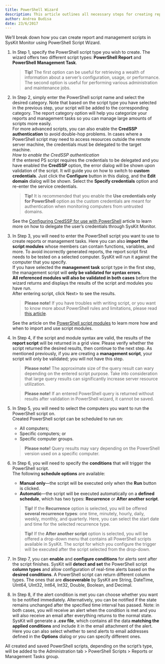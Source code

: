 ```yaml
---
title: PowerShell Wizard
description: This article outlines all necessary steps for creating report or management scripts and the successful administration of your Windows environments.
author: Andrea Budisa
date: 23/6/2017
---
```

We’ll break down how you can create report and management scripts in SysKit Monitor using PowerShell Script Wizard.

1. In Step 1, specify the PowerShell script type you wish to create. The wizard offers two different script types: __PowerShell Report__ and __PowerShell Management Task__.
   > __Tip!__ The first option can be useful for retrieving a wealth of information about a server’s configuration, usage, or performance. The second option is useful for performing various administration and maintenance jobs.

2. In Step 2, simply enter the PowerShell script name and select the desired category. Note that based on the script type you have selected in the previous step, your script will be added to the corresponding category. The report category option will help you categorize your reports and management tasks so you can manage large amounts of scripts more easily.  
For more advanced scripts, you can also enable the __CredSSP authentication__ to avoid double-hop problems. In cases where a PowerShell script may need to access resources outside the remote server machine, the credentials must be delegated to the target machine.  
_How to enable the CredSSP authentication_  
If the entered PS script requires the credentials to be delegated and you have enabled the __CredSSP__ option, the error dialog will be shown upon validation of the script. It will guide you on how to switch to __custom credentials__. Just click the __Configure__ button in this dialog, and the __Edit domain__ dialog will be shown. Select the __Specify credentials__ option and re-enter the service credentials.
   > __Tip!__ It is recommended that you enable the __Use credentials only for PowerShell__ option as the custom credentials are meant for authentication when monitoring computers from untrusted domains.

   See the [Configuring CredSSP for use with PowerShell](#internal/troubleshooting/credssp-for-use-with-powershell) article to learn more on how to delegate the user’s credentials through SysKit Monitor.

3. In Step 3, you will need to enter the PowerShell script you want to use to create reports or management tasks. Here you can also __import the script modules__ whose members can contain functions, variables, and more. To avoid incorrectly generated reports, the report script first needs to be tested on a selected computer. SysKit will run it against the computer that you specify.  
If you have selected the __management task__ script type in the first step, the management script will __only be validated for syntax errors__.  
__All referenced modules will also be validated in both cases__ before the wizard returns and displays the results of the script and modules you have run.  
After entering script, click Next> to see the results.
   > __Please note!__ If you have troubles with writing script, or you want to know more about PowerShell rules and limitations, please read [this article](https://technet.microsoft.com/en-us/library/bb978526.aspx).  

   See the article on the [PowerShell script modules](#internal/how-to/powershell-scripts/import-and-use-ps-script-modules) to learn more how and when to import and use script modules.

4. In Step 4, if the script and module syntax are valid, the results of the __report script__ will be returned in a grid view. Please verify whether the script returned the desired results, then continue to the next step. As mentioned previously, if you are creating a __management script__, your script will only be validated; you will not have this step.
   > __Please note!__ The approximate size of the query result can wary depending on the entered script purpose. Take into consideration that large query results can significantly increase server resource utilization.

   > __Please note!__ If an entered PowerShell query is returned without results after validation in PowerShell wizard, it cannot be saved.

5. In Step 5, you will need to select the computers you want to run the PowerShell script on.  
Created PowerShell script can be scheduled to run on:
   + All computers;
   + Specific computers; or
   + Specific computer groups.

   > __Please note!__ Query results may vary depending on the PowerShell version used on a specific computer.

6. In Step 6, you will need to specify the __conditions__ that will trigger the PowerShell script.  
The following __schedule options__ are available:
   + __Manual only__—the script will be executed only when the __Run__ button is clicked.
   + __Automatic__—the script will be executed automatically on a __defined schedule__, which has two types: __Recurrence__ or __After another script__.
   
   > __Tip!__ If the __Recurrence__ option is selected, you will be offered __several recurrence types__: one time, minutely, hourly, daily, weekly, monthly, and quarterly. Here, you can select the start date and time for the selected recurrence type.

   > __Tip!__ If the __After another script__ option is selected, you will be offered a drop-down menu that contains all PowerShell scripts available in SysKit. The script for which you configure the trigger will be executed after the script selected from the drop-down.

7. In Step 7, you can __enable__ and __configure conditions__ for alerts sent after the script finishes. SysKit will __detect and set__ the PowerShell script __column types__ and allow configuration of real-time alerts based on the __desired conditions__. A PowerShell script can return different column types. The ones that are __discoverable__ by SysKit are String, DateTime, UInt64, UInt32, Int64, Int32, Double, Boolean, and Decimal.

8. In Step 8, if the alert condition is met you can choose whether you want to be notified immediately. Alternatively, you can be notified if the state remains unchanged after the specified time interval has passed. Note: in both cases, you will receive an alert when the condition is met and you will also receive an email after everything returns to the normal state.  
SysKit will generate a __.csv file__, which contains all the data __matching the applied conditions__ and include it in the email attachment of the alert.
Here you can also select whether to send alerts to email addresses defined in the __Options__ dialog or you can specify different ones.

All created and saved PowerShell scripts, depending on the script’s type, will be added to the Administration tab > PowerShell Scripts > Reports or Management Tasks group.